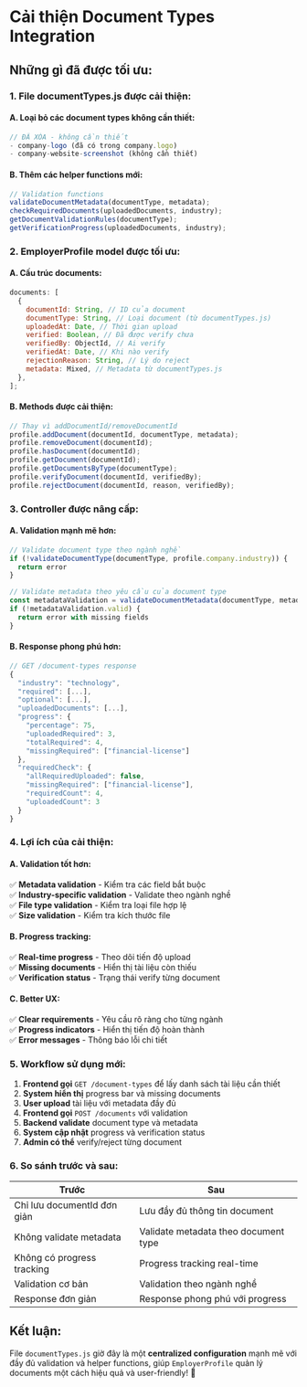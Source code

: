 # Cải thiện Document Types Integration

## **Những gì đã được tối ưu:**

### **1. File documentTypes.js được cải thiện:**

#### **A. Loại bỏ các document types không cần thiết:**

```javascript
// ĐÃ XÓA - không cần thiết
- company-logo (đã có trong company.logo)
- company-website-screenshot (không cần thiết)
```

#### **B. Thêm các helper functions mới:**

```javascript
// Validation functions
validateDocumentMetadata(documentType, metadata);
checkRequiredDocuments(uploadedDocuments, industry);
getDocumentValidationRules(documentType);
getVerificationProgress(uploadedDocuments, industry);
```

### **2. EmployerProfile model được tối ưu:**

#### **A. Cấu trúc documents:**

```javascript
documents: [
  {
    documentId: String, // ID của document
    documentType: String, // Loại document (từ documentTypes.js)
    uploadedAt: Date, // Thời gian upload
    verified: Boolean, // Đã được verify chưa
    verifiedBy: ObjectId, // Ai verify
    verifiedAt: Date, // Khi nào verify
    rejectionReason: String, // Lý do reject
    metadata: Mixed, // Metadata từ documentTypes.js
  },
];
```

#### **B. Methods được cải thiện:**

```javascript
// Thay vì addDocumentId/removeDocumentId
profile.addDocument(documentId, documentType, metadata);
profile.removeDocument(documentId);
profile.hasDocument(documentId);
profile.getDocument(documentId);
profile.getDocumentsByType(documentType);
profile.verifyDocument(documentId, verifiedBy);
profile.rejectDocument(documentId, reason, verifiedBy);
```

### **3. Controller được nâng cấp:**

#### **A. Validation mạnh mẽ hơn:**

```javascript
// Validate document type theo ngành nghề
if (!validateDocumentType(documentType, profile.company.industry)) {
  return error
}

// Validate metadata theo yêu cầu của document type
const metadataValidation = validateDocumentMetadata(documentType, metadata);
if (!metadataValidation.valid) {
  return error with missing fields
}
```

#### **B. Response phong phú hơn:**

```javascript
// GET /document-types response
{
  "industry": "technology",
  "required": [...],
  "optional": [...],
  "uploadedDocuments": [...],
  "progress": {
    "percentage": 75,
    "uploadedRequired": 3,
    "totalRequired": 4,
    "missingRequired": ["financial-license"]
  },
  "requiredCheck": {
    "allRequiredUploaded": false,
    "missingRequired": ["financial-license"],
    "requiredCount": 4,
    "uploadedCount": 3
  }
}
```

### **4. Lợi ích của cải thiện:**

#### **A. Validation tốt hơn:**

✅ **Metadata validation** - Kiểm tra các field bắt buộc  
✅ **Industry-specific validation** - Validate theo ngành nghề  
✅ **File type validation** - Kiểm tra loại file hợp lệ  
✅ **Size validation** - Kiểm tra kích thước file

#### **B. Progress tracking:**

✅ **Real-time progress** - Theo dõi tiến độ upload  
✅ **Missing documents** - Hiển thị tài liệu còn thiếu  
✅ **Verification status** - Trạng thái verify từng document

#### **C. Better UX:**

✅ **Clear requirements** - Yêu cầu rõ ràng cho từng ngành  
✅ **Progress indicators** - Hiển thị tiến độ hoàn thành  
✅ **Error messages** - Thông báo lỗi chi tiết

### **5. Workflow sử dụng mới:**

1. **Frontend gọi** `GET /document-types` để lấy danh sách tài liệu cần thiết
2. **System hiển thị** progress bar và missing documents
3. **User upload** tài liệu với metadata đầy đủ
4. **Frontend gọi** `POST /documents` với validation
5. **Backend validate** document type và metadata
6. **System cập nhật** progress và verification status
7. **Admin có thể** verify/reject từng document

### **6. So sánh trước và sau:**

| **Trước**                   | **Sau**                              |
| --------------------------- | ------------------------------------ |
| Chỉ lưu documentId đơn giản | Lưu đầy đủ thông tin document        |
| Không validate metadata     | Validate metadata theo document type |
| Không có progress tracking  | Progress tracking real-time          |
| Validation cơ bản           | Validation theo ngành nghề           |
| Response đơn giản           | Response phong phú với progress      |

## **Kết luận:**

File `documentTypes.js` giờ đây là một **centralized configuration** mạnh mẽ với đầy đủ validation và helper functions, giúp `EmployerProfile` quản lý documents một cách hiệu quả và user-friendly! 🎉

